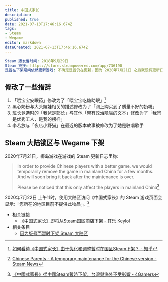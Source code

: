```yaml
---
title: 中国式家长
description: 
published: true
date: 2021-07-13T17:46:16.674Z
tags:
- Steam
- Wegame
editor: markdown
dateCreated: 2021-07-13T17:46:16.674Z
---
```


```YAML
Steam 版发售时间: 2018年9月29日
Steam 链接: https://store.steampowered.com/app/736190
是否在下架期间依然更新游戏: 不确定是否仍在更新，因为 2020年7月21日 之后就没有更新日志了，Steam 新闻中心只在宣传椰岛的其他游戏
```

## 修改了一些措辞

1. 「喂宝宝安眠药」修改为了「喂宝宝吃糖助眠」[^408270943]
2. 黑心奶粉与大头娃娃相关的描述修改为了「网上购买到了质量不好的奶粉」
3. 班长竞选时的「我爸是部长」与其他「带有政治隐喻的文本」修改为了「我爸是优秀工人，是我的榜样」
4. 李若放与「夜店小野猫」在最近的版本故事被修改为了她是驻唱歌手

[^408270943]: [如何看待《中国式家长》由于优化和调整暂时在国区Steam下架？ - 知乎](https://web.archive.org/web/20210617104534/https://www.zhihu.com/question/408270943)

## Steam 大陆锁区与 Wegame 下架

2020年7月21日，椰岛游戏在游戏的 Steam 更新日志里称:

> In order to provide Chinese players with a better game. we would temporarily remove the game in mainland China for a few months. And will soon bring it back after the maintenance is over.
>
> Please be noticed that this only affect the players in mainland China[^stnt]

[^stnt]: [Chinese Parents - A temporary maintenance for the Chinese version - Steam News](https://web.archive.org/web/20210713094945/https://store.steampowered.com/news/app/736190/view/2715058689346104358)

2020年7月22日 上午11时，使用大陆区访问《中国式家长》的 Steam 游戏页面会显示:「您所在的地区目前不提供此物品」。[^nst]

[^nst]: [《中國式家長》從中國Steam暫時下架，台灣與海外不受影響 - 4Gamers](https://web.archive.org/web/20201010070152if_/https://www.4gamers.com.tw/news/detail/44043/chinese-parents-pull-from-steam-and-wegame)

+ 相关链接
    + [《中国式家长》即将从Steam国区商店下架 - 其乐 Keylol](https://archive.md/Xl2xM "https://keylol.com/t622730-1-1")
+ 相关条目
    + [因为版号而暂时下架 Steam 大陆区](/game/因为版号而暂时下架_Steam_大陆区.md)
